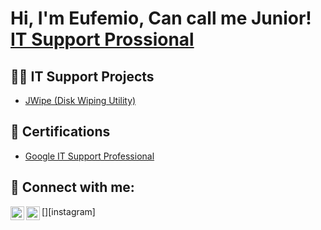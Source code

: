 <h1>Hi, I'm Eufemio, Can call me Junior! <br/><a href="https://github.com/Juny8oa">IT Support Prossional</a></h1>



<h2>👨‍💻 IT Support Projects</h2>

- [JWipe (Disk Wiping Utility)](https://github.com/joshmadakor1/Jwipe.PowerShell)
<h2>📃 Certifications</h2>

- [Google IT Support Professional](https://coursera.org/share/8e84cecd79d85f88852d1d1ee35369d0)


<h2> 🤳 Connect with me:</h2>

[<img align="left" alt="JoshMadakor | LinkedIn" width="22px" src="https://cdn.jsdelivr.net/npm/simple-icons@v3/icons/linkedin.svg" />][linkedin]
[<img align="left" alt="JoshMadakor | Instagram" width="22px" src="https://cdn.jsdelivr.net/npm/simple-icons@v3/icons/instagram.svg" />][instagram]


[linkedin]: https://www.linkedin.com/in/eufemio-ochoa-b42099178


<!--
**joshmadakor1/joshmadakor1** is a ✨ _special_ ✨ repository because its `README.md` (this file) appears on your GitHub profile.

Here are some ideas to get you started:

- 🔭 I’m currently working on ...
- 🌱 I’m currently learning ...
- 👯 I’m looking to collaborate on ...
- 🤔 I’m looking for help with ...
- 💬 Ask me about ...
- 📫 How to reach me: ...
- 😄 Pronouns: ...
- ⚡ Fun fact: ...
-->
